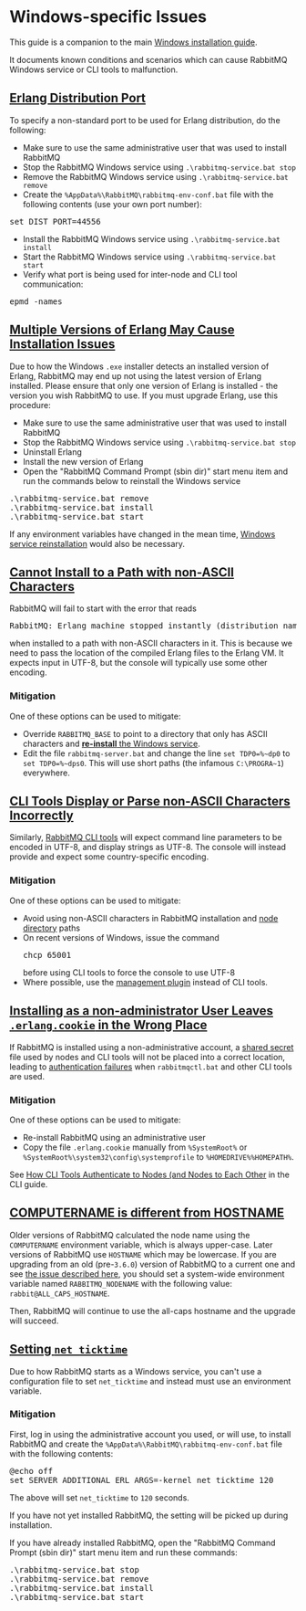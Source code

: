 <!--
Copyright (c) 2007-2022 VMware, Inc. or its affiliates.

All rights reserved. This program and the accompanying materials
are made available under the terms of the under the Apache License,
Version 2.0 (the "License”); you may not use this file except in compliance
with the License. You may obtain a copy of the License at

https://www.apache.org/licenses/LICENSE-2.0

Unless required by applicable law or agreed to in writing, software
distributed under the License is distributed on an "AS IS" BASIS,
WITHOUT WARRANTIES OR CONDITIONS OF ANY KIND, either express or implied.
See the License for the specific language governing permissions and
limitations under the License.
-->

# Windows-specific Issues

This guide is a companion to the main [Windows installation guide](./install-windows.html).

It documents known conditions and scenarios which can cause RabbitMQ Windows service
or CLI tools to malfunction.


## <a id="erlang-distribution-port" class="anchor" href="#erlang-distribution-port">Erlang Distribution Port</a>

To specify a non-standard port to be used for Erlang distribution, do the following:

 * Make sure to use the same administrative user that was used to install RabbitMQ
 * Stop the RabbitMQ Windows service using `.\rabbitmq-service.bat stop`
 * Remove the RabbitMQ Windows service using `.\rabbitmq-service.bat remove`
 * Create the `%AppData%\RabbitMQ\rabbitmq-env-conf.bat` file with the following contents (use your own port number):

<pre class="lang-powershell">
set DIST_PORT=44556
</pre>

 * Install the RabbitMQ Windows service using `.\rabbitmq-service.bat install`
 * Start the RabbitMQ Windows service using `.\rabbitmq-service.bat start`
 * Verify what port is being used for inter-node and CLI tool communication:

<pre class="lang-bash">
epmd -names
</pre>

## <a id="multiple-erlang-versions" class="anchor" href="#multiple-erlang-versions">Multiple Versions of Erlang May Cause Installation Issues</a>

Due to how the Windows `.exe` installer detects an installed version of Erlang, RabbitMQ may end up not using the latest version of Erlang installed. Please ensure that only one version of Erlang is installed -
the version you wish RabbitMQ to use. If you must upgrade Erlang, use this procedure:

 * Make sure to use the same administrative user that was used to install RabbitMQ
 * Stop the RabbitMQ Windows service using `.\rabbitmq-service.bat stop`
 * Uninstall Erlang
 * Install the new version of Erlang
 * Open the "RabbitMQ Command Prompt (sbin dir)" start menu item and run the commands below to reinstall the Windows service

<pre class="lang-powershell">
.\rabbitmq-service.bat remove
.\rabbitmq-service.bat install
.\rabbitmq-service.bat start
</pre>

If any environment variables have changed in the mean time, [Windows service reinstallation](./configure.html#rabbitmq-env-file-windows) would
also be necessary.


## <a id="non-ascii-paths" class="anchor" href="#non-ascii-paths">Cannot Install to a Path with non-ASCII Characters</a>

RabbitMQ will fail to start with the error that reads

<pre class="lang-plaintext">
RabbitMQ: Erlang machine stopped instantly (distribution name conflict?)
</pre>

when installed to a path with non-ASCII characters in it.
This is because we need to pass the location of the compiled Erlang files to the Erlang VM.
It expects input in UTF-8, but the console will typically use some other encoding.

### Mitigation

One of these options can be used to mitigate:

 * Override `RABBITMQ_BASE` to point to a directory
   that only has ASCII characters and [**re-install** the Windows service](./configure.html#rabbitmq-env-file-windows).
 * Edit the file `rabbitmq-server.bat` and change the
   line `set TDP0=%~dp0` to `set TDP0=%~dps0`.
   This will use short paths (the infamous `C:\PROGRA~1`) everywhere.


## <a id="non-ascii-cli" class="anchor" href="#non-ascii-cli">CLI Tools Display or Parse non-ASCII Characters Incorrectly</a>

Similarly, [RabbitMQ CLI tools](./cli.html) will expect command line
parameters to be encoded in UTF-8, and display strings as
UTF-8. The console will instead provide and expect some country-specific encoding.

### Mitigation

One of these options can be used to mitigate:

 * Avoid using non-ASCII characters in RabbitMQ installation and [node directory](./relocate.html) paths
 * On recent versions of Windows, issue the command
   <pre class="lang-powershell">chcp 65001</pre> before using CLI tools to force
   the console to use UTF-8
 * Where possible, use the [management plugin](./management.html) instead of CLI tools.


## <a id="cookie-location" class="anchor" href="#cookie-location">Installing as a non-administrator User Leaves `.erlang.cookie` in the Wrong Place</a>

If RabbitMQ is installed using a non-administrative account, a [shared secret](./cli.html#erlang-cookie) file
used by nodes and CLI tools will not be placed into a correct location,
leading to [authentication failures](./cli.html#cli-authentication-failures) when `rabbitmqctl.bat`
and other CLI tools are used.

### Mitigation

One of these options can be used to mitigate:

 * Re-install RabbitMQ using an administrative user
 * Copy the file `.erlang.cookie` manually
   from `%SystemRoot%` or `%SystemRoot%\system32\config\systemprofile`
   to `%HOMEDRIVE%%HOMEPATH%`.

See [How CLI Tools Authenticate to Nodes (and Nodes to Each Other](./cli.html#erlang-cookie) in the CLI guide.


## <a id="computername-vs-hostname" class="anchor" href="#computername-vs-hostname">COMPUTERNAME is different from HOSTNAME</a>

Older versions of RabbitMQ calculated the node name using the `COMPUTERNAME`
environment variable, which is always upper-case. Later versions of RabbitMQ
use `HOSTNAME` which may be lowercase. If you are upgrading from an old
(pre-`3.6.0`) version of RabbitMQ to a current one and see [the issue described
here](https://github.com/rabbitmq/rabbitmq-server/issues/1568), you should set
a system-wide environment variable named `RABBITMQ_NODENAME` with the following
value: `rabbit@ALL_CAPS_HOSTNAME`.

Then, RabbitMQ will continue to use the all-caps hostname and the upgrade will
succeed.


## <a id="net-ticktime" class="anchor" href="#net-ticktime">Setting `net_ticktime`</a>

Due to how RabbitMQ starts as a Windows service, you can't use a configuration
file to set `net_ticktime` and instead must use an environment variable.

### Mitigation

First, log in using the administrative account you used, or will use, to
install RabbitMQ and create the `%AppData%\RabbitMQ\rabbitmq-env-conf.bat` file
with the following contents:

<pre class="lang-powershell">
@echo off
set SERVER_ADDITIONAL_ERL_ARGS=-kernel net_ticktime 120
</pre>

The above will set `net_ticktime` to `120` seconds.

If you have not yet installed RabbitMQ, the setting will be picked up during installation.

If you have already installed RabbitMQ, open the "RabbitMQ Command Prompt (sbin dir)"
start menu item and run these commands:

<pre class="lang-powershell">
.\rabbitmq-service.bat stop
.\rabbitmq-service.bat remove
.\rabbitmq-service.bat install
.\rabbitmq-service.bat start
</pre>
